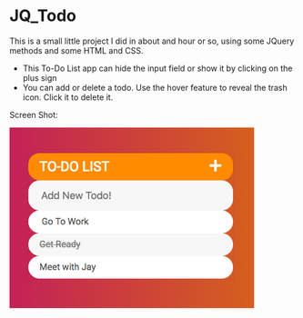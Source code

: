 # JQ_Todo

This is a small little project I did in about and hour or so, using some JQuery methods and some HTML and CSS.

- This To-Do List app can hide the input field or show it by      clicking on the plus sign
- You can add or delete a todo.  Use the hover feature to         reveal the trash icon. Click it to delete it.

Screen Shot:

![alt text](toDoList.png?raw=true "To Do List")
